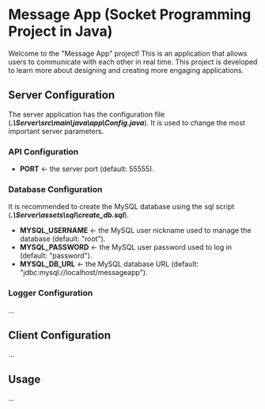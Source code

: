 # Message App (Socket Programming Project in Java)
Welcome to the "Message App" project! This is an application that allows users 
to communicate with each other in real time. This project is developed to learn 
more about designing and creating more engaging applications.

## Server Configuration
The server application has the configuration file (***.\Server\src\main\java\app\Config.java***).
It is used to change the most important server parameters.

### API Configuration
- **PORT** <- the server port (default: 55555).

### Database Configuration
It is recommended to create the MySQL database using the sql script (***.\Server\assets\sql\create_db.sql***).

- **MYSQL_USERNAME** <- the MySQL user nickname used to manage the database (default: "root").
- **MYSQL_PASSWORD** <- the MySQL user password used to log in (default: "password").
- **MYSQL_DB_URL** <- the MySQL database URL (default: "jdbc:mysql://localhost/messageapp").

### Logger Configuration
...

## Client Configuration
...

## Usage
...
